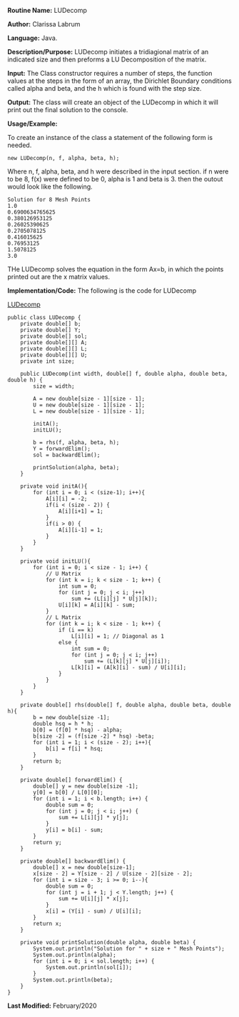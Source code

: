 **Routine Name:** LUDecomp

**Author:** Clarissa Labrum

**Language:** Java. 

**Description/Purpose:** LUDecomp initiates a tridiagional matrix of an indicated size 
and then preforms a LU Decomposition of the matrix.

**Input:** The Class constructor requires a number of steps, the function values at the 
steps in the form of an array, the Dirichlet Boundary conditions called alpha and beta, and
the h which is found with the step size.

**Output:** The class will create an object of the LUDecomp in which it will print out 
the final solution to the console.

**Usage/Example:**

To create an instance of the class a statement of the following form is needed.

    new LUDecomp(n, f, alpha, beta, h);
    
Where n, f, alpha, beta, and h were described in the input section. if n were to be 8, f(x)
were defined to be 0, alpha is 1 and beta is 3. then the outout would look like the following.

    Solution for 8 Mesh Points
    1.0
    0.6900634765625
    0.380126953125
    0.26025390625
    0.2705078125
    0.416015625
    0.76953125
    1.5078125
    3.0
    
THe LUDecomp solves the equation in the form Ax=b, in which the points printed out are the
x matrix values.

**Implementation/Code:** The following is the code for LUDecomp

[LUDecomp](https://github.com/clarissalabrum/math5620/blob/master/homework/hw3/LUDecomp.java)
    
    public class LUDecomp {
        private double[] b;
        private double[] Y;
        private double[] sol;
        private double[][] A;
        private double[][] L;
        private double[][] U;
        private int size;
    
        public LUDecomp(int width, double[] f, double alpha, double beta, double h) {
            size = width;
    
            A = new double[size - 1][size - 1];
            U = new double[size - 1][size - 1];
            L = new double[size - 1][size - 1];
    
            initA();
            initLU();
    
            b = rhs(f, alpha, beta, h);
            Y = forwardElim();
            sol = backwardElim();
    
            printSolution(alpha, beta);
        }
    
        private void initA(){
            for (int i = 0; i < (size-1); i++){
                A[i][i] = -2;
                if(i < (size - 2)) {
                    A[i][i+1] = 1;
                }
                if(i > 0) {
                    A[i][i-1] = 1;
                }
            }
        }
    
        private void initLU(){
            for (int i = 0; i < size - 1; i++) {
                // U Matrix
                for (int k = i; k < size - 1; k++) {
                    int sum = 0;
                    for (int j = 0; j < i; j++)
                        sum += (L[i][j] * U[j][k]);
                    U[i][k] = A[i][k] - sum;
                }
                // L Matrix
                for (int k = i; k < size - 1; k++) {
                    if (i == k)
                        L[i][i] = 1; // Diagonal as 1
                    else {
                        int sum = 0;
                        for (int j = 0; j < i; j++)
                            sum += (L[k][j] * U[j][i]);
                        L[k][i] = (A[k][i] - sum) / U[i][i];
                    }
                }
            }
        }
    
        private double[] rhs(double[] f, double alpha, double beta, double h){
            b = new double[size -1];
            double hsq = h * h;
            b[0] = (f[0] * hsq) - alpha;
            b[size -2] = (f[size -2] * hsq) -beta;
            for (int i = 1; i < (size - 2); i++){
                b[i] = f[i] * hsq;
            }
            return b;
        }
    
        private double[] forwardElim() {
            double[] y = new double[size -1];
            y[0] = b[0] / L[0][0];
            for (int i = 1; i < b.length; i++) {
                double sum = 0;
                for (int j = 0; j < i; j++) {
                    sum += L[i][j] * y[j];
                }
                y[i] = b[i] - sum;
            }
            return y;
        }
    
        private double[] backwardElim() {
            double[] x = new double[size-1];
            x[size - 2] = Y[size - 2] / U[size - 2][size - 2];
            for (int i = size - 3; i >= 0; i--){
                double sum = 0;
                for (int j = i + 1; j < Y.length; j++) {
                    sum += U[i][j] * x[j];
                }
                x[i] = (Y[i] - sum) / U[i][i];
            }
            return x;
        }
    
        private void printSolution(double alpha, double beta) {
            System.out.println("Solution for " + size + " Mesh Points");
            System.out.println(alpha);
            for (int i = 0; i < sol.length; i++) {
                System.out.println(sol[i]);
            }
            System.out.println(beta);
        }
    }

**Last Modified:** February/2020